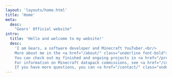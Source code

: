 ```yaml
---
layout: 'layouts/home.html'
title: 'Home'
meta:
  desc:
    "Gears' Official website"
intro:
  title: 'Hello and welcome to my website!'
  desc:
    'I am Gears, a software developer and Minecraft YouTuber.<br/>
    More about me in the <a href="/about/" class="underline font-bold">about</a> section.<br/>
    You can check out my finished and ongoing projects in <a href="/projects/" class="underline font-bold">projects</a>.<br/>
    For information on Minecraft datapack commissions, see <a href="/commissions/" class="underline font-bold">commissions</a>.<br/>
    If you have more questions, you can <a href="/contact/" class="underline font-bold">contact me</a>.'
---
```

